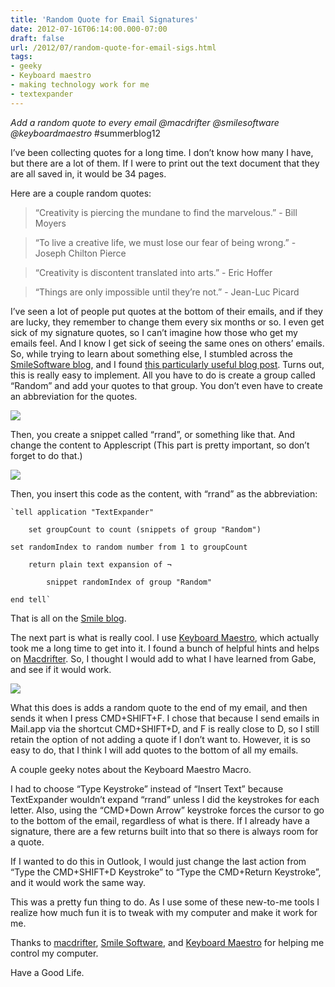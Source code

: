 ```yaml
---
title: 'Random Quote for Email Signatures'
date: 2012-07-16T06:14:00.000-07:00
draft: false
url: /2012/07/random-quote-for-email-sigs.html
tags: 
- geeky
- Keyboard maestro
- making technology work for me
- textexpander
---
```


_Add a random quote to every email @macdrifter @smilesoftware @keyboardmaestro_ #summerblog12  
  
I’ve been collecting quotes for a long time. I don’t know how many I have, but there are a lot of them. If I were to print out the text document that they are all saved in, it would be 34 pages.  
  
Here are a couple random quotes:  

> “Creativity is piercing the mundane to find the marvelous.” - Bill Moyers 

> “To live a creative life, we must lose our fear of being wrong.” - Joseph Chilton Pierce 

> “Creativity is discontent translated into arts.” - Eric Hoffer

> “Things are only impossible until they’re not.” - Jean-Luc Picard

I’ve seen a lot of people put quotes at the bottom of their emails, and if they are lucky, they remember to change them every six months or so. I even get sick of my signature quotes, so I can’t imagine how those who get my emails feel. And I know I get sick of seeing the same ones on others’ emails. So, while trying to learn about something else, I stumbled across the [SmileSoftware blog](http://blog.smilesoftware.com/), and I found [this particularly useful blog post](http://blog.smilesoftware.com/2011/12/03/random-snippets/). Turns out, this is really easy to implement. All you have to do is create a group called “Random” and add your quotes to that group. You don’t even have to create an abbreviation for the quotes.  
  

[![](http://4.bp.blogspot.com/-5xKU0ZdgUuY/UATZNZUtWnI/AAAAAAAACHk/76XNpZBG6js/s1600/TextExpander-20120714-003638.png.png)](http://4.bp.blogspot.com/-5xKU0ZdgUuY/UATZNZUtWnI/AAAAAAAACHk/76XNpZBG6js/s1600/TextExpander-20120714-003638.png.png)

  
Then, you create a snippet called “rrand”, or something like that. And change the content to Applescript (This part is pretty important, so don’t forget to do that.)  
  

[![](http://1.bp.blogspot.com/-FbTwYp74Zio/UATZiFKQmeI/AAAAAAAACH0/E8_lBVswlGM/s1600/TextExpander-20120714-004217.png.png)](http://1.bp.blogspot.com/-FbTwYp74Zio/UATZiFKQmeI/AAAAAAAACH0/E8_lBVswlGM/s1600/TextExpander-20120714-004217.png.png)

  
  
  
Then, you insert this code as the content, with “rrand” as the abbreviation:  
  
```
`tell application "TextExpander"

    set groupCount to count (snippets of group "Random")

set randomIndex to random number from 1 to groupCount

    return plain text expansion of ¬

        snippet randomIndex of group "Random"

end tell`
```  
That is all on the [Smile blog](http://blog.smilesoftware.com/2011/12/03/random-snippets/).  
  
The next part is what is really cool. I use [Keyboard Maestro](http://www.keyboardmaestro.com/main/), which actually took me a long time to get into it. I found a bunch of helpful hints and helps on [Macdrifter](http://www.macdrifter.com/category/keyboard-maestro/). So, I thought I would add to what I have learned from Gabe, and see if it would work.  
  

[![](http://1.bp.blogspot.com/-bMscNLXVU5c/UAWnsPSrsLI/AAAAAAAACIE/4yJKeqtP-uY/s1600/Screen+Shot+2012-07-17+at+11.57.41+AM.png)](http://1.bp.blogspot.com/-bMscNLXVU5c/UAWnsPSrsLI/AAAAAAAACIE/4yJKeqtP-uY/s1600/Screen+Shot+2012-07-17+at+11.57.41+AM.png)

  
  
What this does is adds a random quote to the end of my email, and then sends it when I press CMD+SHIFT+F. I chose that because I send emails in Mail.app via the shortcut CMD+SHIFT+D, and F is really close to D, so I still retain the option of not adding a quote if I don’t want to. However, it is so easy to do, that I think I will add quotes to the bottom of all my emails.  
  
A couple geeky notes about the Keyboard Maestro Macro.  
  
I had to choose “Type Keystroke” instead of “Insert Text” because TextExpander wouldn’t expand “rrand” unless I did the keystrokes for each letter. Also, using the “CMD+Down Arrow” keystroke forces the cursor to go to the bottom of the email, regardless of what is there. If I already have a signature, there are a few returns built into that so there is always room for a quote.  
  
If I wanted to do this in Outlook, I would just change the last action from “Type the CMD+SHIFT+D Keystroke” to “Type the CMD+Return Keystroke”, and it would work the same way.  
  
This was a pretty fun thing to do. As I use some of these new-to-me tools I realize how much fun it is to tweak with my computer and make it work for me.  
  
Thanks to [macdrifter](http://macdrifter.com/), [Smile Software](http://smilesoftware.com/), and [Keyboard Maestro](http://keyboardmaestro.com/) for helping me control my computer.  
  
Have a Good Life.